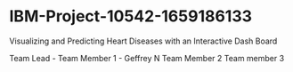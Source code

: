 # IBM-Project-10542-1659186133
Visualizing and Predicting Heart Diseases with an Interactive Dash Board

Team Lead - 
Team Member 1 - Geffrey N
Team Member 2
Team member 3
